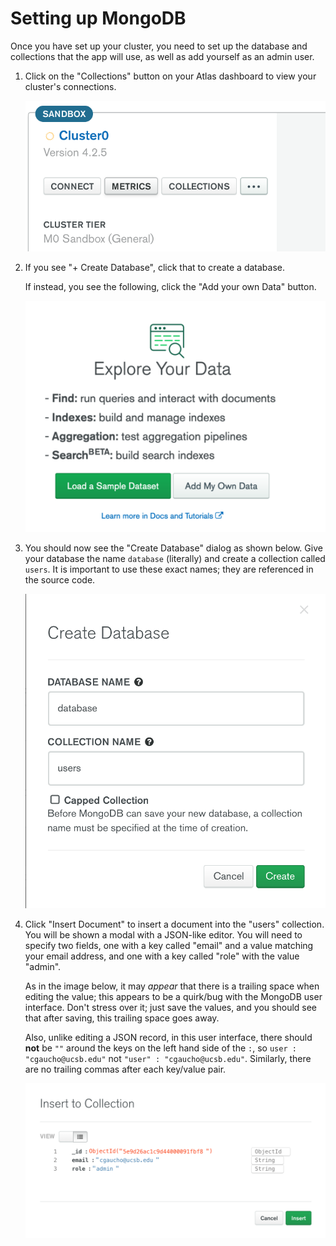 # Setting up MongoDB

Once you have set up your cluster, you need to set up the database and collections that the app will use, as well as
add yourself as an admin user.

1. Click on the "Collections" button on your Atlas dashboard to view your cluster's connections.

   ![collections](./images/collections.png)

2. If you see "+ Create Database", click that to create a database.

   If instead, you see
   the following, click the "Add your own Data" button.

   ![collections](./images/first-time-collection-50.png)

3. You should now see the "Create Database" dialog as shown below. Give your database the name
   `database` (literally) and create a collection called `users`. It is important to use
   these exact names; they are referenced in the source code.

   ![create-database](./images/create-database.png)

4. Click "Insert Document" to insert a document into the "users" collection.
   You will be shown a modal with a JSON-like editor.
   You will need to specify two fields, one with a key called "email" and a value matching your email address,
   and one with a key called "role" with the value "admin".

   As in the image below, it may _appear_ that there is a trailing space when editing the value; this appears to
   be a quirk/bug with the MongoDB user interface. Don't stress over it; just save the values, and you should see that
   after saving, this trailing space goes away.

   Also, unlike editing a JSON record, in this user interface, there should **not** be `""` around the keys
   on the left hand side of the `:`, so `user : "cgaucho@ucsb.edu"` not `"user" : "cgaucho@ucsb.edu"`. Similarly, there
   are no trailing commas after each key/value pair.

   ![insert-admin](./images/insert-admin.png)

